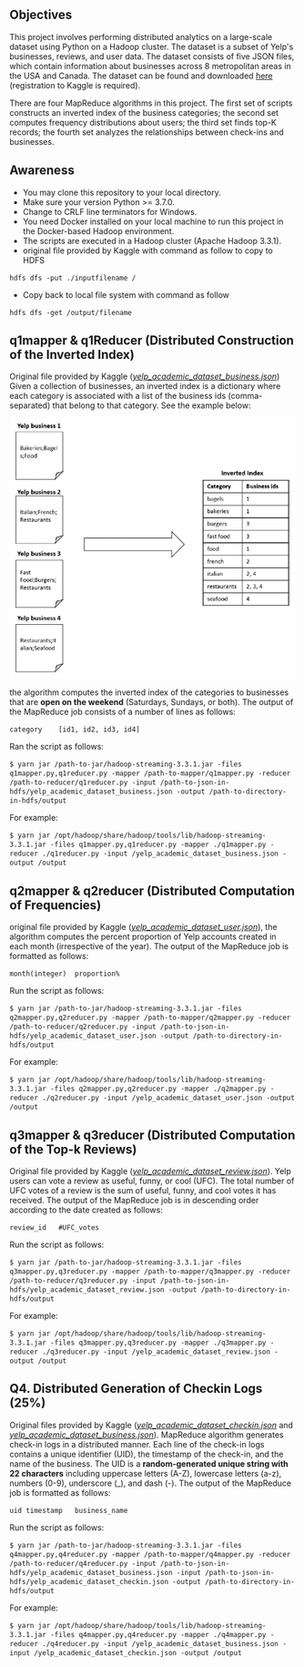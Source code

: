 ## Objectives

This project involves performing distributed analytics on a large-scale dataset using Python on a Hadoop cluster. The dataset is a subset of Yelp's businesses, reviews, and user data. The dataset consists of five JSON files, which contain information about businesses across 8 metropolitan areas in the USA and Canada.
The dataset can be found and downloaded [here](https://www.kaggle.com/yelp-dataset/yelp-dataset/version/3) (registration to Kaggle is required).

There are four MapReduce algorithms in this project. The first set of scripts constructs an inverted index of the business categories; the second set computes frequency distributions about users; the third set finds top-K records; the fourth set analyzes the relationships between check-ins and businesses.

## Awareness
* You may clone this repository to your local directory. 
* Make sure your version Python >= 3.7.0.
* Change to CRLF line terminators for Windows.
* You need Docker installed on your local machine to run this project in the Docker-based Hadoop environment.
* The scripts are executed in a Hadoop cluster (Apache Hadoop 3.3.1).
* original file provided by Kaggle with command as follow to copy to HDFS
```
hdfs dfs -put ./inputfilename /
```
* Copy back to local file system with command as follow
```
hdfs dfs -get /output/filename
```
## q1mapper & q1Reducer (Distributed Construction of the Inverted Index)
Original file provided by Kaggle ([*yelp_academic_dataset_business.json*](https://www.kaggle.com/yelp-dataset/yelp-dataset/version/3?select=yelp_academic_dataset_business.json))
Given a collection of businesses, an inverted index is a dictionary where each category is associated with a list of the business ids (comma-separated) that belong to that category. See the example below:

![Inverted index](Q1.png)

the algorithm computes the inverted index of the categories to businesses that are **open on the weekend** (Saturdays, Sundays, or both). The output of the MapReduce job consists of a number of lines as follows:
```
category	[id1, id2, id3, id4]
```

Ran the script as follows:
```
$ yarn jar /path-to-jar/hadoop-streaming-3.3.1.jar -files q1mapper.py,q1reducer.py -mapper /path-to-mapper/q1mapper.py -reducer /path-to-reducer/q1reducer.py -input /path-to-json-in-hdfs/yelp_academic_dataset_business.json -output /path-to-directory-in-hdfs/output
```
For example:
```
$ yarn jar /opt/hadoop/share/hadoop/tools/lib/hadoop-streaming-3.3.1.jar -files q1mapper.py,q1reducer.py -mapper ./q1mapper.py -reducer ./q1reducer.py -input /yelp_academic_dataset_business.json -output /output
```

## q2mapper & q2reducer (Distributed Computation of Frequencies)
original file provided by Kaggle ([*yelp_academic_dataset_user.json*](https://www.kaggle.com/yelp-dataset/yelp-dataset/version/3?select=yelp_academic_dataset_user.json)), the algorithm computes the percent proportion of Yelp accounts created in each month (irrespective of the year). The output of the MapReduce job is formatted as follows:
```
month(integer)	proportion%
```

Run the script as follows:
```
$ yarn jar /path-to-jar/hadoop-streaming-3.3.1.jar -files q2mapper.py,q2reducer.py -mapper /path-to-mapper/q2mapper.py -reducer /path-to-reducer/q2reducer.py -input /path-to-json-in-hdfs/yelp_academic_dataset_user.json -output /path-to-directory-in-hdfs/output
```
For example:
```
$ yarn jar /opt/hadoop/share/hadoop/tools/lib/hadoop-streaming-3.3.1.jar -files q2mapper.py,q2reducer.py -mapper ./q2mapper.py -reducer ./q2reducer.py -input /yelp_academic_dataset_user.json -output /output
```


## q3mapper & q3reducer (Distributed Computation of the Top-k Reviews)
Original file provided by Kaggle ([*yelp_academic_dataset_review.json*](https://www.kaggle.com/yelp-dataset/yelp-dataset/version/3?select=yelp_academic_dataset_review.json)). Yelp users can vote a review as useful, funny, or cool (UFC). The total number of UFC votes of a review is the sum of useful, funny, and cool votes it has received. The output of the MapReduce job is in descending order according to the date created as follows:
```
review_id	#UFC_votes
```
Run the script as follows:
```
$ yarn jar /path-to-jar/hadoop-streaming-3.3.1.jar -files q3mapper.py,q3reducer.py -mapper /path-to-mapper/q3mapper.py -reducer /path-to-reducer/q3reducer.py -input /path-to-json-in-hdfs/yelp_academic_dataset_review.json -output /path-to-directory-in-hdfs/output
```
For example:
```
$ yarn jar /opt/hadoop/share/hadoop/tools/lib/hadoop-streaming-3.3.1.jar -files q3mapper.py,q3reducer.py -mapper ./q3mapper.py -reducer ./q3reducer.py -input /yelp_academic_dataset_review.json -output /output
```


## Q4. Distributed Generation of Checkin Logs (25%)
Original files provided by Kaggle ([*yelp_academic_dataset_checkin.json*](https://www.kaggle.com/yelp-dataset/yelp-dataset/version/3?select=yelp_academic_dataset_checkin.json) and [*yelp_academic_dataset_business.json*](https://www.kaggle.com/yelp-dataset/yelp-dataset/version/3?select=yelp_academic_dataset_business.json)).
MapReduce algorithm generates check-in logs in a distributed manner. Each line of the check-in logs contains a unique identifier (UID), the timestamp of the check-in, and the name of the business. The UID is a **random-generated unique string with 22 characters** including uppercase letters (A-Z), lowercase letters (a-z), numbers (0-9), underscore (_), and dash (-). The output of the MapReduce job is formatted as follows:

```
uid	timestamp	business_name
```
Run the script as follows:
```
$ yarn jar /path-to-jar/hadoop-streaming-3.3.1.jar -files q4mapper.py,q4reducer.py -mapper /path-to-mapper/q4mapper.py -reducer /path-to-reducer/q4reducer.py -input /path-to-json-in-hdfs/yelp_academic_dataset_business.json -input /path-to-json-in-hdfs/yelp_academic_dataset_checkin.json -output /path-to-directory-in-hdfs/output
```
For example:
```
$ yarn jar /opt/hadoop/share/hadoop/tools/lib/hadoop-streaming-3.3.1.jar -files q4mapper.py,q4reducer.py -mapper ./q4mapper.py -reducer ./q4reducer.py -input /yelp_academic_dataset_business.json -input /yelp_academic_dataset_checkin.json -output /output
```
